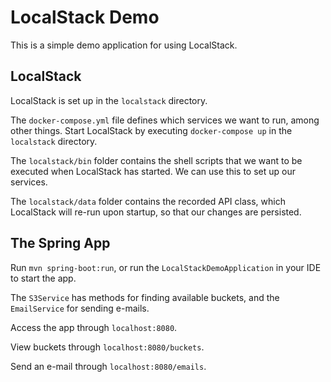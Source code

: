 # LocalStack Demo

This is a simple demo application for using LocalStack.

## LocalStack

LocalStack is set up in the `localstack` directory.

The `docker-compose.yml` file defines which services we want to run, among other things. Start LocalStack by executing `docker-compose up` in the `localstack` directory.

The `localstack/bin` folder contains the shell scripts that we want to be executed when LocalStack has started. We can use this to set up our services.

The `localstack/data` folder contains the recorded API class, which LocalStack will re-run upon startup, so that our changes are persisted.

## The Spring App

Run `mvn spring-boot:run`, or run the `LocalStackDemoApplication` in your IDE to start the app.

The `S3Service` has methods for finding available buckets, and the `EmailService` for sending e-mails.

Access the app through `localhost:8080`.

View buckets through `localhost:8080/buckets`.

Send an e-mail through `localhost:8080/emails`.